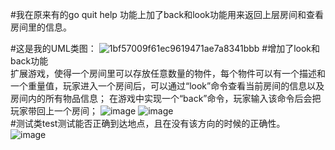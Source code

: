 #我在原来有的go quit help 功能上加了back和look功能用来返回上层房间和查看房间里的信息。  

#这是我的UML类图：
![1bf57009f61ec9619471ae7a8341bbb](https://user-images.githubusercontent.com/105481140/209948635-333c1579-7053-49b4-8ae0-5726f7801b10.png)
#增加了look和back功能  
扩展游戏，使得一个房间里可以存放任意数量的物件，每个物件可以有一个描述和一个重量值，玩家进入一个房间后，可以通过“look”命令查看当前房间的信息以及房间内的所有物品信息；
在游戏中实现一个“back”命令，玩家输入该命令后会把玩家带回上一个房间；
![image](https://user-images.githubusercontent.com/105481140/210038848-7815e029-6e26-4c65-bd82-05905e56c4b2.png)
![image](https://user-images.githubusercontent.com/105481140/210038964-2dd11d6e-c137-41bb-9c40-de50b22ba3d2.png)  
#测试类test测试能否正确到达地点，且在没有该方向的时候的正确性。  
![image](https://user-images.githubusercontent.com/105481140/210039005-f187cb49-f0db-4c47-b6a5-b28e6c347fc7.png)

